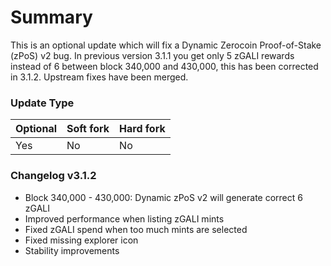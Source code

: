 # Summary

This is an optional update which will fix a Dynamic Zerocoin Proof-of-Stake
(zPoS) v2 bug. In previous version 3.1.1 you get only 5 zGALI rewards instead
of 6 between block 340,000 and 430,000, this has been corrected in 3.1.2.
Upstream fixes have been merged.

### Update Type

Optional | Soft fork | Hard fork
---------|-----------|----------
Yes      | No        | No

### Changelog v3.1.2

* Block 340,000 - 430,000: Dynamic zPoS v2 will generate correct 6 zGALI
* Improved performance when listing zGALI mints
* Fixed zGALI spend when too much mints are selected
* Fixed missing explorer icon
* Stability improvements
